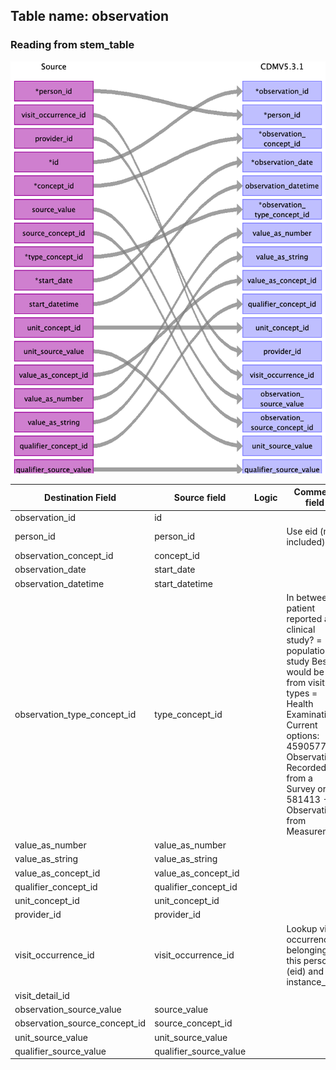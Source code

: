 ## Table name: observation

### Reading from stem_table

![](md_files/image5.png)

| Destination Field | Source field | Logic | Comment field |
| --- | --- | --- | --- |
| observation_id | id |  |  |
| person_id | person_id |  | Use eid (not included) |
| observation_concept_id | concept_id |  |  |
| observation_date | start_date |  |  |
| observation_datetime | start_datetime |  |  |
| observation_type_concept_id | type_concept_id |  | In between patient reported and clinical study? = population study   Best fit would be from visit types = Health Examination    Current options:  45905771 - Observation Recorded from a Survey  or  581413 - Observation from Measurement |
| value_as_number | value_as_number |  |  |
| value_as_string | value_as_string |  |  |
| value_as_concept_id | value_as_concept_id |  |  |
| qualifier_concept_id | qualifier_concept_id |  |  |
| unit_concept_id | unit_concept_id |  |  |
| provider_id | provider_id |  |  |
| visit_occurrence_id | visit_occurrence_id |  | Lookup visit occurrence belonging to this person (eid) and this instance_id. |
| visit_detail_id |  |  |  |
| observation_source_value | source_value |  |  |
| observation_source_concept_id | source_concept_id |  |  |
| unit_source_value | unit_source_value |  |  |
| qualifier_source_value | qualifier_source_value |  |  |


